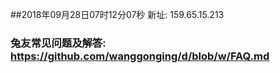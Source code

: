 ##2018年09月28日07时12分07秒 新址: 159.65.15.213
### 兔友常见问题及解答: https://github.com/wanggonging/d/blob/w/FAQ.md
